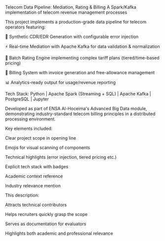 Telecom Data Pipeline: Mediation, Rating & Billing
A Spark/Kafka implementation of telecom revenue management processes

This project implements a production-grade data pipeline for telecom operators featuring:

🧪 Synthetic CDR/EDR Generation with configurable error injection

⚡ Real-time Mediation with Apache Kafka for data validation & normalization

🧮 Batch Rating Engine implementing complex tariff plans (tiered/time-based pricing)

🧾 Billing System with invoice generation and free-allowance management

📊 Analytics-ready output for usage/revenue reporting

Tech Stack:
Python | Apache Spark (Streaming + SQL) | Apache Kafka | PostgreSQL | Jupyter

Developed as part of ENSA Al-Hoceima's Advanced Big Data module, demonstrating industry-standard telecom billing principles in a distributed processing environment.

Key elements included:

Clear project scope in opening line

Emojis for visual scanning of components

Technical highlights (error injection, tiered pricing etc.)

Explicit tech stack with badges

Academic context reference

Industry relevance mention

This description:

Attracts technical contributors

Helps recruiters quickly grasp the scope

Serves as documentation for evaluators

Highlights both academic and professional relevance
